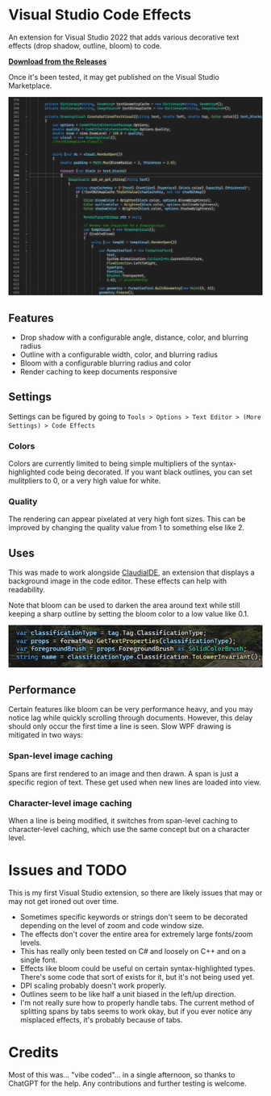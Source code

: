 # Visual Studio Code Effects
An extension for Visual Studio 2022 that adds various decorative text effects (drop shadow, outline, bloom) to code.

**[Download from the Releases](https://github.com/Lin20/Visual-Studio-Code-Effects/releases/latest)**

Once it's been tested, it may get published on the Visual Studio Marketplace.

![Preview image](codeeffects.png)

## Features
- Drop shadow with a configurable angle, distance, color, and blurring radius
- Outline with a configurable width, color, and blurring radius
- Bloom with a configurable blurring radius and color
- Render caching to keep documents responsive

## Settings
Settings can be figured by going to `Tools > Options > Text Editor > (More Settings) > Code Effects`

### Colors
Colors are currently limited to being simple multipliers of the syntax-highlighted code being decorated. If you want black outlines, you can set mulitpliers to 0, or a very high value for white.

### Quality
The rendering can appear pixelated at very high font sizes. This can be improved by changing the quality value from 1 to something else like 2.

## Uses
This was made to work alongside [ClaudiaIDE](https://github.com/buchizo/ClaudiaIDE), an extension that displays a background image in the code editor. These effects can help with readability.

Note that bloom can be used to darken the area around text while still keeping a sharp outline by setting the bloom color to a low value like 0.1.

![Text on an image background](codeeffects2.png)

## Performance
Certain features like bloom can be very performance heavy, and you may notice lag while quickly scrolling through documents. However, this delay should only occur the first time a line is seen.
Slow WPF drawing is mitigated in two ways:

### Span-level image caching
Spans are first rendered to an image and then drawn. A span is just a specific region of text. These get used when new lines are loaded into view.

### Character-level image caching
When a line is being modified, it switches from span-level caching to character-level caching, which use the same concept but on a character level.

# Issues and TODO
This is my first Visual Studio extension, so there are likely issues that may or may not get ironed out over time.
- Sometimes specific keywords or strings don't seem to be decorated depending on the level of zoom and code window size.
- The effects don't cover the entire area for extremely large fonts/zoom levels.
- This has really only been tested on C# and loosely on C++ and on a single font.
- Effects like bloom could be useful on certain syntax-highlighted types. There's some code that sort of exists for it, but it's not being used yet.
- DPI scaling probably doesn't work properly.
- Outlines seem to be like half a unit biased in the left/up direction.
- I'm not really sure how to properly handle tabs. The current method of splitting spans by tabs seems to work okay, but if you ever notice any misplaced effects, it's probably because of tabs.

# Credits
Most of this was... "vibe coded"... in a single afternoon, so thanks to ChatGPT for the help. Any contributions and further testing is welcome.
